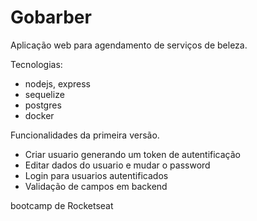 # Gobarber
Aplicação web para agendamento de serviços de beleza.

Tecnologias:
- nodejs, express
- sequelize
- postgres
- docker

Funcionalidades da primeira versão.
- Criar usuario generando um token de autentificação
- Editar dados do usuario e mudar o password
- Login para usuarios autentificados
- Validação de campos em backend

bootcamp de Rocketseat
